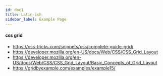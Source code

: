 ```yaml
---
id: doc1
title: Latin-ish
sidebar_label: Example Page
---
```



#### css grid
- https://css-tricks.com/snippets/css/complete-guide-grid/
- https://developer.mozilla.org/en-US/docs/Web/CSS/CSS_Grid_Layout
- https://developer.mozilla.org/en-US/docs/Web/CSS/CSS_Grid_Layout/Basic_Concepts_of_Grid_Layout
- https://gridbyexample.com/examples/example15/
